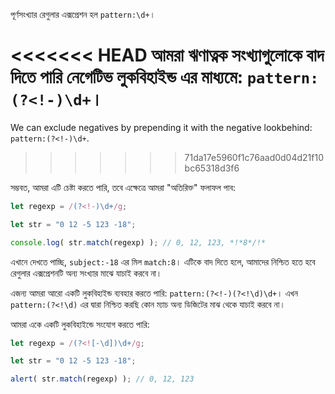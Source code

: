 
পূর্ণসংখ্যার রেগুলার এক্সপ্রেশন হল `pattern:\d+`।

<<<<<<< HEAD
আমরা ঋণাত্নক সংখ্যাগুলোকে বাদ দিতে পারি নেগেটিভ লুকবিহাইন্ড এর মাধ্যমে: `pattern:(?<!-)\d+`।
=======
We can exclude negatives by prepending it with the negative lookbehind: `pattern:(?<!-)\d+`.
>>>>>>> 71da17e5960f1c76aad0d04d21f10bc65318d3f6

সম্ভবত, আমরা এটি চেষ্টা করতে পারি, তবে এক্ষেত্রে আমরা "অতিরিক্ত" ফলাফল পাব:

```js run
let regexp = /(?<!-)\d+/g;

let str = "0 12 -5 123 -18";

console.log( str.match(regexp) ); // 0, 12, 123, *!*8*/!*
```

এখানে দেখতে পাচ্ছি, `subject:-18` এর মিল `match:8`। এটিকে বাদ দিতে হলে, আমাদের নিশ্চিত হতে হবে রেগুলার এক্সপ্রেশনটি অন্য সংখ্যার মাঝে যাচাই করবে না।

এজন্য আমরা আরো একটি লুকবিহাইন্ড ব্যবহার করতে পারি: `pattern:(?<!-)(?<!\d)\d+`। এখন `pattern:(?<!\d)` এর দ্বারা নিশ্চিত করছি কোন ম্যাচ অন্য ডিজিটের মাঝ থেকে যাচাই করবে না।

আমরা একে একটি লুকবিহাইন্ডে সংযোগ করতে পারি:

```js run
let regexp = /(?<![-\d])\d+/g;

let str = "0 12 -5 123 -18";

alert( str.match(regexp) ); // 0, 12, 123
```
